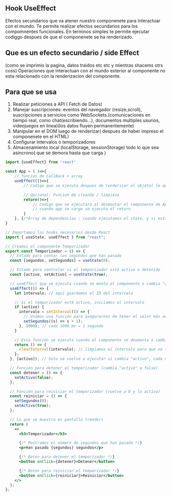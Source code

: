 ## Hook UseEffect

Efectos secundarios que va atener nuestro componenete para interactuar con el mundo. Te permite realizar efectos secundarios para los compomnentes funcionales. En terminos simples te permite ejecutar codiggo despues de que el componenete se ha renderizado.

## Que es un efecto secundario / side Effect
(como se imprimio la pagina, datos traidos etc etc y mientras shacems otrs coss)
Operaciones que interactuan con el mundo exterior al componente no esta relacionado con la renderizacion del componente.

## Para que se usa 

1. Realizar peticiones a API ( Fetch de Datos)
2. Manejar suscripciones: eventos del navegador (resize,scroll), suscripciones a servicios como WebSockets.(comunicaciones en tiempo real,  como chat(escribiendo...), documentos multiples usurios, videojuegos en linea)(los datos fluyen permanentemente)
3. Manipular en el DOM luego de renderizar( despues de haber impreso el componenete en el HTML)
4. Configurar intervalos o temporizadores
5. Almacenamiento local (localStorage, sessionStorage) todo lo que sea asincrono( que se demora hasta que carga  )


```jsx
import {useEffect} from 'react'

const App = ( )=>{
    // funcion de CallBack + array
    useEffect(()=>{
        // Codigo que se ejecuta despues de renderizar el objeto( lo qquerems q haga)

        // Opcional: Funcion de cleanUp / limpieza
        return()=>{
            // Codigo que se ejecutara al desmontar el componente de App desaparezca
            // cuando app se carge se ejecuta el return 
        }
    }, [/*Array de dependencias : cuando ejecutamos el state, y si esta vacio solo la primer vez*/] )
}

```


```jsx
// Importamos los hooks necesarios desde React
import { useState, useEffect } from "react";

// Creamos el componente Temporizador
export const Temporizador = () => {
  // Estado para contar los segundos que han pasado
  const [segundos, setSegundos] = useState(0);

  // Estado para controlar si el temporizador está activo o detenido
  const [activo, setActivo] = useState(true);

  // useEffect que se ejecuta cuando se monta el componente o cambia "activo"
  useEffect(() => {
    let intervalo; // aquí guardamos el ID del intervalo

    // Si el temporizador está activo, iniciamos el intervalo
    if (activo) {
      intervalo = setInterval(() => {
        // Usamos una función para asegurarnos de tener el valor más actualizado
        setSegundos((s) => s + 1);
      }, 1000); // cada 1000 ms = 1 segundo
    }

    // Esta función se ejecuta cuando el componente se desmonta o cambia "activo"
    return () => {
      clearInterval(intervalo); // limpiamos el intervalo para que no se dispare varias veces
    };
  }, [activo]); // Solo se vuelve a ejecutar si cambia "activo", cada vez que cambie se ejecuta el codigo

  // Función para detener el temporizador (cambia "activo" a false)
  const detener = () => {
    setActivo(false);
  };

  // Función para reiniciar el temporizador (vuelve a 0 y lo activa)
  const reiniciar = () => {
    setSegundos(0);
    setActivo(true);
  };

  // Lo que se muestra en pantalla (render)
  return (
    <>
      <h3>Temporizador</h3>

      {/* Mostramos el número de segundos que han pasado */}
      <p>Han pasado {segundos} segundos</p>

      {/* Botón para detener el temporizador */}
      <button onClick={detener}>Detener</button>

      {/* Botón para reiniciar el temporizador */}
      <button onClick={reiniciar}>Reiniciar</button>
    </>
  );
};

```

